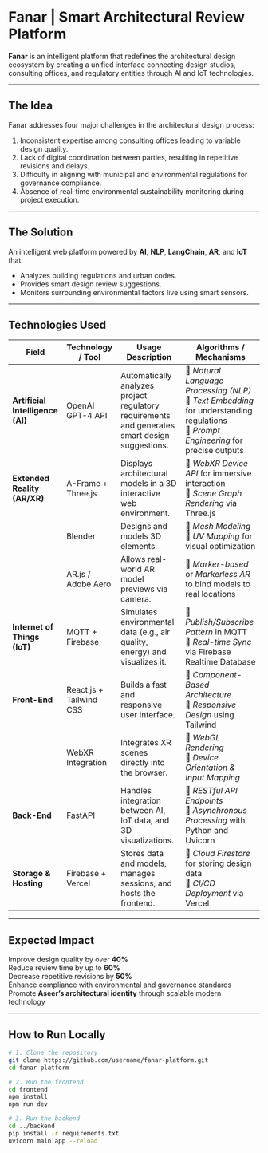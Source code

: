 #  Fanar | Smart Architectural Review Platform

**Fanar** is an intelligent platform that redefines the architectural design ecosystem by creating a unified interface connecting design studios, consulting offices, and regulatory entities through AI and IoT technologies.

---

##  The Idea

Fanar addresses four major challenges in the architectural design process:

1. Inconsistent expertise among consulting offices leading to variable design quality.  
2. Lack of digital coordination between parties, resulting in repetitive revisions and delays.  
3. Difficulty in aligning with municipal and environmental regulations for governance compliance.  
4. Absence of real-time environmental sustainability monitoring during project execution.  

---

##  The Solution

An intelligent web platform powered by **AI**, **NLP**, **LangChain**, **AR**, and **IoT** that:

- Analyzes building regulations and urban codes.  
- Provides smart design review suggestions.  
- Monitors surrounding environmental factors live using smart sensors.  

---

##  Technologies Used

| Field                            | Technology / Tool       | Usage Description                                                                              | Algorithms / Mechanisms                                                                                                                    |
| -------------------------------- | ----------------------- | ---------------------------------------------------------------------------------------------- | ------------------------------------------------------------------------------------------------------------------------------------------ |
| **Artificial Intelligence (AI)** | OpenAI GPT-4 API        | Automatically analyzes project regulatory requirements and generates smart design suggestions. | 🔹 *Natural Language Processing (NLP)*<br>🔹 *Text Embedding* for understanding regulations<br>🔹 *Prompt Engineering* for precise outputs |
| **Extended Reality (AR/XR)**     | A-Frame + Three.js      | Displays architectural models in a 3D interactive web environment.                             | 🔹 *WebXR Device API* for immersive interaction<br>🔹 *Scene Graph Rendering* via Three.js                                                 |
|                                  | Blender                 | Designs and models 3D elements.                                                                | 🔹 *Mesh Modeling*<br>🔹 *UV Mapping* for visual optimization                                                                              |
|                                  | AR.js / Adobe Aero      | Allows real-world AR model previews via camera.                                                | 🔹 *Marker-based* or *Markerless AR* to bind models to real locations                                                                      |
| **Internet of Things (IoT)**     | MQTT + Firebase         | Simulates environmental data (e.g., air quality, energy) and visualizes it.                    | 🔹 *Publish/Subscribe Pattern* in MQTT<br>🔹 *Real-time Sync* via Firebase Realtime Database                                               |
| **Front-End**                    | React.js + Tailwind CSS | Builds a fast and responsive user interface.                                                   | 🔹 *Component-Based Architecture*<br>🔹 *Responsive Design* using Tailwind                                                                 |
|                                  | WebXR Integration       | Integrates XR scenes directly into the browser.                                                | 🔹 *WebGL Rendering*<br>🔹 *Device Orientation & Input Mapping*                                                                            |
| **Back-End**                     | FastAPI                 | Handles integration between AI, IoT data, and 3D visualizations.                               | 🔹 *RESTful API Endpoints*<br>🔹 *Asynchronous Processing* with Python and Uvicorn                                                         |
| **Storage & Hosting**            | Firebase + Vercel       | Stores data and models, manages sessions, and hosts the frontend.                              | 🔹 *Cloud Firestore* for storing design data<br>🔹 *CI/CD Deployment* via Vercel                                                           |


---

##  Expected Impact

Improve design quality by over **40%**  
Reduce review time by up to **60%**  
 Decrease repetitive revisions by **50%**  
 Enhance compliance with environmental and governance standards  
 Promote **Aseer’s architectural identity** through scalable modern technology  

---

## How to Run Locally

```bash
# 1. Clone the repository
git clone https://github.com/username/fanar-platform.git
cd fanar-platform

# 2. Run the frontend
cd frontend
npm install
npm run dev

# 3. Run the backend
cd ../backend
pip install -r requirements.txt
uvicorn main:app --reload
